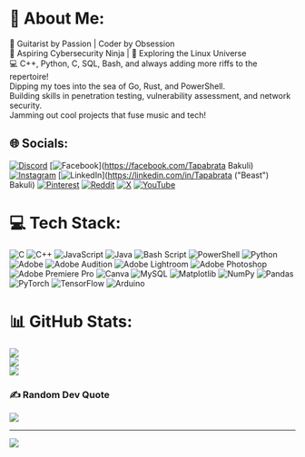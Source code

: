# 💫 About Me:
🎸 Guitarist by Passion | Coder by Obsession<br>🔐 Aspiring Cybersecurity Ninja | 🌌 Exploring the Linux Universe<br>💻 C++, Python, C, SQL, Bash, and always adding more riffs to the repertoire!<br>Dipping my toes into the sea of Go, Rust, and PowerShell.<br>Building skills in penetration testing, vulnerability assessment, and network security.<br>Jamming out cool projects that fuse music and tech!


## 🌐 Socials:
[![Discord](https://img.shields.io/badge/Discord-%237289DA.svg?logo=discord&logoColor=white)](https://discord.gg/discord.gg/AMf8cmQUJs) [![Facebook](https://img.shields.io/badge/Facebook-%231877F2.svg?logo=Facebook&logoColor=white)](https://facebook.com/Tapabrata Bakuli) [![Instagram](https://img.shields.io/badge/Instagram-%23E4405F.svg?logo=Instagram&logoColor=white)](https://instagram.com/beast.vengeance99) [![LinkedIn](https://img.shields.io/badge/LinkedIn-%230077B5.svg?logo=linkedin&logoColor=white)](https://linkedin.com/in/Tapabrata ("Beast") Bakuli) [![Pinterest](https://img.shields.io/badge/Pinterest-%23E60023.svg?logo=Pinterest&logoColor=white)](https://pinterest.com/bakuli3600) [![Reddit](https://img.shields.io/badge/Reddit-%23FF4500.svg?logo=Reddit&logoColor=white)](https://reddit.com/user/u/Funny_Following6652) [![X](https://img.shields.io/badge/X-black.svg?logo=X&logoColor=white)](https://x.com/beast4675) [![YouTube](https://img.shields.io/badge/YouTube-%23FF0000.svg?logo=YouTube&logoColor=white)](https://youtube.com/@https://www.youtube.com/@BeastVengeanceRSL) 

# 💻 Tech Stack:
![C](https://img.shields.io/badge/c-%2300599C.svg?style=for-the-badge&logo=c&logoColor=white) ![C++](https://img.shields.io/badge/c++-%2300599C.svg?style=for-the-badge&logo=c%2B%2B&logoColor=white) ![JavaScript](https://img.shields.io/badge/javascript-%23323330.svg?style=for-the-badge&logo=javascript&logoColor=%23F7DF1E) ![Java](https://img.shields.io/badge/java-%23ED8B00.svg?style=for-the-badge&logo=openjdk&logoColor=white) ![Bash Script](https://img.shields.io/badge/bash_script-%23121011.svg?style=for-the-badge&logo=gnu-bash&logoColor=white) ![PowerShell](https://img.shields.io/badge/PowerShell-%235391FE.svg?style=for-the-badge&logo=powershell&logoColor=white) ![Python](https://img.shields.io/badge/python-3670A0?style=for-the-badge&logo=python&logoColor=ffdd54) ![Adobe](https://img.shields.io/badge/adobe-%23FF0000.svg?style=for-the-badge&logo=adobe&logoColor=white) ![Adobe Audition](https://img.shields.io/badge/Adobe%20Audition-9999FF.svg?style=for-the-badge&logo=Adobe%20Audition&logoColor=white) ![Adobe Lightroom](https://img.shields.io/badge/Adobe%20Lightroom-31A8FF.svg?style=for-the-badge&logo=Adobe%20Lightroom&logoColor=white) ![Adobe Photoshop](https://img.shields.io/badge/adobe%20photoshop-%2331A8FF.svg?style=for-the-badge&logo=adobe%20photoshop&logoColor=white) ![Adobe Premiere Pro](https://img.shields.io/badge/Adobe%20Premiere%20Pro-9999FF.svg?style=for-the-badge&logo=Adobe%20Premiere%20Pro&logoColor=white) ![Canva](https://img.shields.io/badge/Canva-%2300C4CC.svg?style=for-the-badge&logo=Canva&logoColor=white) ![MySQL](https://img.shields.io/badge/mysql-4479A1.svg?style=for-the-badge&logo=mysql&logoColor=white) ![Matplotlib](https://img.shields.io/badge/Matplotlib-%23ffffff.svg?style=for-the-badge&logo=Matplotlib&logoColor=black) ![NumPy](https://img.shields.io/badge/numpy-%23013243.svg?style=for-the-badge&logo=numpy&logoColor=white) ![Pandas](https://img.shields.io/badge/pandas-%23150458.svg?style=for-the-badge&logo=pandas&logoColor=white) ![PyTorch](https://img.shields.io/badge/PyTorch-%23EE4C2C.svg?style=for-the-badge&logo=PyTorch&logoColor=white) ![TensorFlow](https://img.shields.io/badge/TensorFlow-%23FF6F00.svg?style=for-the-badge&logo=TensorFlow&logoColor=white) ![Arduino](https://img.shields.io/badge/-Arduino-00979D?style=for-the-badge&logo=Arduino&logoColor=white)
# 📊 GitHub Stats:
![](https://github-readme-stats.vercel.app/api?username=Bakuli3600&theme=date_night&hide_border=false&include_all_commits=true&count_private=false)<br/>
![](https://github-readme-streak-stats.herokuapp.com/?user=Bakuli3600&theme=date_night&hide_border=false)<br/>
![](https://github-readme-stats.vercel.app/api/top-langs/?username=Bakuli3600&theme=date_night&hide_border=false&include_all_commits=true&count_private=false&layout=compact)

### ✍️ Random Dev Quote
![](https://quotes-github-readme.vercel.app/api?type=vetical&theme=radical)

---
[![](https://visitcount.itsvg.in/api?id=Bakuli3600&icon=0&color=11)](https://visitcount.itsvg.in)

<!-- Proudly created with GPRM ( https://gprm.itsvg.in ) -->
